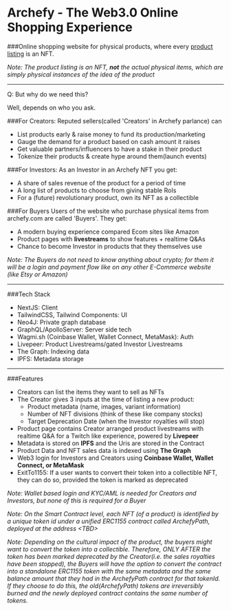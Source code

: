 # Archefy - The Web3.0 Online Shopping Experience
###Online shopping website for physical products, where every <u>product listing</u> is an NFT.

<i>Note: The product listing is an NFT, **not** the actual physical items, which are simply physical instances of the idea of the product</i>

---

Q: But why do we need this?

Well, depends on who you ask.

###For Creators:
Reputed sellers(called 'Creators' in Archefy parlance) can
- List products early & raise money to fund its production/marketing
- Gauge the demand for a product based on cash amount it raises
- Get valuable partners/influencers to have a stake in their product
- Tokenize their products & create hype around them(launch events)

###For Investors:
As an Investor in an Archefy NFT you get:
- A share of sales revenue of the product for a period of time
- A long list of products to choose from giving stable RoIs
- For a (future) revolutionary product, own its NFT as a collectible

###For Buyers
Users of the website who purchase physical items from archefy.com are called 'Buyers'. They get:
- A modern buying experience compared Ecom sites like Amazon
- Product pages with **livestreams** to show features + realtime Q&As
- Chance to become Investor in products that they themselves use

*Note: The Buyers do not need to know anything about crypto; for them it will be a login and payment flow like on any other E-Commerce website (like Etsy or Amazon)*

---

###Tech Stack
- NextJS: Client
- TailwindCSS, Tailwind Components: UI
- Neo4J: Private graph database
- GraphQL/ApolloServer: Server side tech
- Wagmi.sh (Coinbase Wallet, Wallet Connect, MetaMask): Auth
- Livepeer: Product Livestreams/gated Investor Livestreams
- The Graph: Indexing data
- IPFS: Metadata storage

---
###Features
- Creators can list the items they want to sell as NFTs
- The Creator gives 3 inputs at the time of listing a new product:
  - Product metadata (name, images, variant information)
  - Number of NFT divisions (think of these like company stocks)
  - Target Deprecation Date (when the Investor royalties will stop)
- Product page contains Creator arranged product livestreams with realtime Q&A for a Twitch like experience, powered by **Livepeer**
- Metadata is stored on **IPFS** and the Uris are stored in the Contract
- Product Data and NFT sales data is indexed using **The Graph**
- Web3 login for Investors and Creators using **Coinbase Wallet, Wallet Connect, or MetaMask**
- ExitTo1155: If a user wants to convert their token into a collectible NFT, they can do so, provided the token is marked as deprecated

*Note: Wallet based login and KYC/AML is needed for Creators and Investors, but none of this is required for a Buyer*

*Note: On the Smart Contract level, each NFT (of a product) is identified by a unique token id under a unified ERC1155 contract called ArchefyPath, deployed at the address \<TBD\>*

*Note: Depending on the cultural impact of the product, the buyers might want to convert the token into a collectible.
Therefore, ONLY AFTER the token has been marked deprecated by the Creator(i.e. the sales royalties have been stopped), the Buyers will have the option to convert the contract into a standalone ERC1155 token with the same metadata and the same balance amount that they had in the ArchefyPath contract for that tokenId. If they choose to do this, the old(ArchefyPath) tokens are irreversibly burned and the newly deployed contract contains the same number of tokens.*